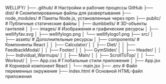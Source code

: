 WELLIFY/
├── .github/                     # Настройки и рабочие процессы GitHub
├── dist/                        # Скомпилированные файлы для развертывания
├── node_modules/                # Пакеты Node.js, установленные через npm
├── public/                      # Публичные статические файлы
│   ├── dumbbells/               # 3D-объекты гантелей
│   ├── images/                  # Изображения и графические ресурсы
│   ├── wellifyfav.svg
│   ├── wellifylogo.png
│   └── wellifylogo1.png
├── src/
│   ├── assets/                  # Дополнительные ресурсы
│   ├── components/              # Компоненты React
│   │   ├── Calculator/
│   │   ├── Diet/
│   │   ├── FeedbackModal/
│   │   ├── Footer/
│   │   ├── GymSlider/
│   │   ├── Header/
│   │   ├── Individual_Warmups/
│   │   ├── Main/
│   │   ├── ScrollToTop/
│   │   └── Workout/
│   ├── App.css                  # Глобальные стили приложения
│   ├── App.jsx                  # Корневой компонент React
│   └── main.jsx
├── .env                         # Файл переменных окружения
├── index.html                   # Основной HTML-файл приложения

